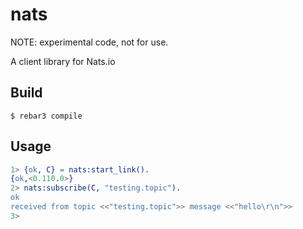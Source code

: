 nats
=====

NOTE: experimental code, not for use.

A client library for Nats.io

Build
-----

    $ rebar3 compile

Usage
-----

```erlang
1> {ok, C} = nats:start_link().
{ok,<0.110.0>}
2> nats:subscribe(C, "testing.topic").
ok
received from topic <<"testing.topic">> message <<"hello\r\n">>
3>
```
